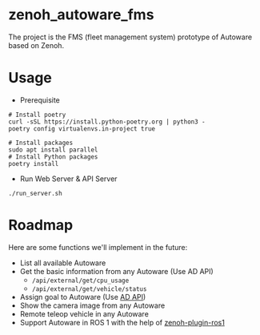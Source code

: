 # zenoh_autoware_fms

The project is the FMS (fleet management system) prototype of Autoware based on Zenoh.

# Usage

* Prerequisite

```shell
# Install poetry
curl -sSL https://install.python-poetry.org | python3 -
poetry config virtualenvs.in-project true

# Install packages
sudo apt install parallel
# Install Python packages
poetry install
```

* Run Web Server & API Server

```shell
./run_server.sh
```

# Roadmap

Here are some functions we'll implement in the future:

* List all available Autoware
* Get the basic information from any Autoware (Use AD API)
  - `/api/external/get/cpu_usage`
  - `/api/external/get/vehicle/status`
* Assign goal to Autoware (Use [AD API](https://autowarefoundation.github.io/autoware-documentation/main/design/autoware-interfaces/ad-api/use-cases/drive-designated-position/))
* Show the camera image from any Autoware
* Remote teleop vehicle in any Autoware
* Support Autoware in ROS 1 with the help of [zenoh-plugin-ros1](https://github.com/eclipse-zenoh/zenoh-plugin-ros1)

